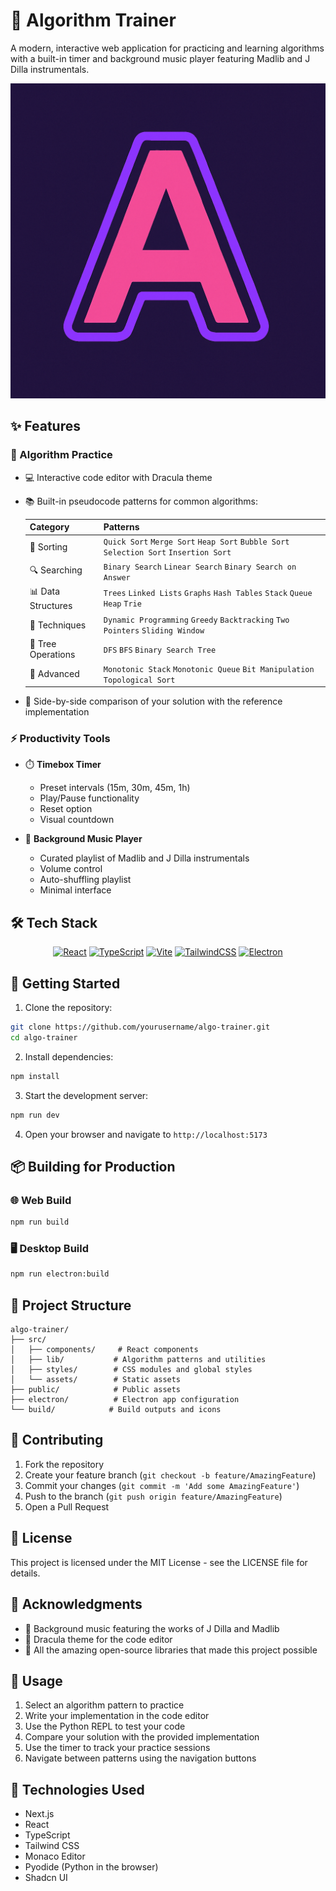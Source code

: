 # 🎯 Algorithm Trainer

A modern, interactive web application for practicing and learning algorithms with a built-in timer and background music player featuring Madlib and J Dilla instrumentals.

![Algorithm Trainer Screenshot](public/favicon.png)

## ✨ Features

### 🧮 Algorithm Practice

- 💻 Interactive code editor with Dracula theme
- 📚 Built-in pseudocode patterns for common algorithms:

  | Category           | Patterns                                                                              |
  | ------------------ | ------------------------------------------------------------------------------------- |
  | 🔄 Sorting         | `Quick Sort` `Merge Sort` `Heap Sort` `Bubble Sort` `Selection Sort` `Insertion Sort` |
  | 🔍 Searching       | `Binary Search` `Linear Search` `Binary Search on Answer`                             |
  | 📊 Data Structures | `Trees` `Linked Lists` `Graphs` `Hash Tables` `Stack` `Queue` `Heap` `Trie`           |
  | 🧩 Techniques      | `Dynamic Programming` `Greedy` `Backtracking` `Two Pointers` `Sliding Window`         |
  | 🌳 Tree Operations | `DFS` `BFS` `Binary Search Tree`                                                      |
  | 📝 Advanced        | `Monotonic Stack` `Monotonic Queue` `Bit Manipulation` `Topological Sort`             |

- 🔄 Side-by-side comparison of your solution with the reference implementation

### ⚡ Productivity Tools

- ⏱️ **Timebox Timer**

  - Preset intervals (15m, 30m, 45m, 1h)
  - Play/Pause functionality
  - Reset option
  - Visual countdown

- 🎵 **Background Music Player**
  - Curated playlist of Madlib and J Dilla instrumentals
  - Volume control
  - Auto-shuffling playlist
  - Minimal interface

## 🛠️ Tech Stack

<div align="center">

[![React](https://img.shields.io/badge/React-20232A?style=for-the-badge&logo=react&logoColor=61DAFB)](https://reactjs.org/)
[![TypeScript](https://img.shields.io/badge/TypeScript-007ACC?style=for-the-badge&logo=typescript&logoColor=white)](https://www.typescriptlang.org/)
[![Vite](https://img.shields.io/badge/Vite-646CFF?style=for-the-badge&logo=vite&logoColor=white)](https://vitejs.dev/)
[![TailwindCSS](https://img.shields.io/badge/Tailwind_CSS-38B2AC?style=for-the-badge&logo=tailwind-css&logoColor=white)](https://tailwindcss.com/)
[![Electron](https://img.shields.io/badge/Electron-47848F?style=for-the-badge&logo=electron&logoColor=white)](https://www.electronjs.org/)

</div>

## 🚀 Getting Started

1. Clone the repository:

```bash
git clone https://github.com/yourusername/algo-trainer.git
cd algo-trainer
```

2. Install dependencies:

```bash
npm install
```

3. Start the development server:

```bash
npm run dev
```

4. Open your browser and navigate to `http://localhost:5173`

## 📦 Building for Production

### 🌐 Web Build

```bash
npm run build
```

### 🖥️ Desktop Build

```bash
npm run electron:build
```

## 📁 Project Structure

```
algo-trainer/
├── src/
│   ├── components/     # React components
│   ├── lib/           # Algorithm patterns and utilities
│   ├── styles/        # CSS modules and global styles
│   └── assets/        # Static assets
├── public/            # Public assets
├── electron/          # Electron app configuration
└── build/            # Build outputs and icons
```

## 🤝 Contributing

1. Fork the repository
2. Create your feature branch (`git checkout -b feature/AmazingFeature`)
3. Commit your changes (`git commit -m 'Add some AmazingFeature'`)
4. Push to the branch (`git push origin feature/AmazingFeature`)
5. Open a Pull Request

## 📄 License

This project is licensed under the MIT License - see the LICENSE file for details.

## 🙏 Acknowledgments

- 🎵 Background music featuring the works of J Dilla and Madlib
- 🎨 Dracula theme for the code editor
- 💫 All the amazing open-source libraries that made this project possible

## 📄 Usage

1. Select an algorithm pattern to practice
2. Write your implementation in the code editor
3. Use the Python REPL to test your code
4. Compare your solution with the provided implementation
5. Use the timer to track your practice sessions
6. Navigate between patterns using the navigation buttons

## 📄 Technologies Used

- Next.js
- React
- TypeScript
- Tailwind CSS
- Monaco Editor
- Pyodide (Python in the browser)
- Shadcn UI
